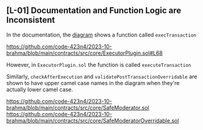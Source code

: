 ## [L-01] Documentation and Function Logic are Inconsistent

In the documentation, the [diagram](https://github.com/code-423n4/2023-10-brahma/blob/main/contracts/docs/Architecture.md) shows a function called `execTransaction`

<ins>https://github.com/code-423n4/2023-10-brahma/blob/main/contracts/src/core/ExecutorPlugin.sol#L68</ins>

However, in `ExecutorPlugin.sol` the function is called `executeTransaction`

Similarly, `checkAfterExecution` and `validatePostTransactionOverridable` are shown to have upper camel case names in the diagram when they're actually lower camel case.

<ins>https://github.com/code-423n4/2023-10-brahma/blob/main/contracts/src/core/SafeModerator.sol</ins>
<ins>https://github.com/code-423n4/2023-10-brahma/blob/main/contracts/src/core/SafeModeratorOverridable.sol</ins>
